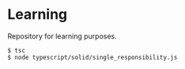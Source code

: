 # Learning
Repository for learning purposes.

```
$ tsc
$ node typescript/solid/single_responsibility.js
```

